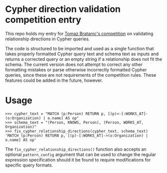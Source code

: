 # Cypher direction validation competition entry
This repo holds my entry for [Tomaz Bratanic's competition](https://github.com/tomasonjo/cypher-direction-competition) on validating relationship directions in Cypher queries.  

The code is structured to be imported and used as a single function that takes properly formatted Cypher query text and schema text as inputs and returns a corrected query or an empty string if a relationship does not fit the schema.  The current version does not attempt to correct any other formatting mistakes or parse otherwise incorrectly formatted Cypher queries, since these are not requirements of the competition rules.  These features could be added in the future, however.

# Usage

```
>>> cypher_text = "MATCH (p:Person) RETURN p, [(p)<-[:WORKS_AT]-(o:Organization) | o.name] AS op"
>>> schema_text = "(Person, KNOWS, Person), (Person, WORKS_AT, Organization)"
>>> fix_cypher_relationship_directions(cypher_text, schema_text)
'MATCH (p:Person) RETURN p, [(p)-[:WORKS_AT]->(o:Organization) | o.name] AS op'
```

The `fix_cypher_relationship_directions()` function also accepts an optional `pattern_config` argument that can be used to change the regular expression specification should it be found to require modifications for specific query formats.